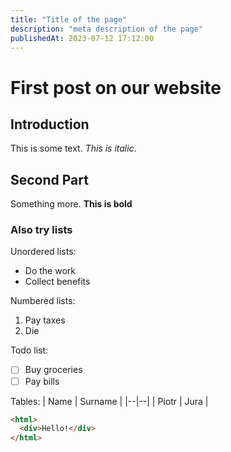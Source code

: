 ```yaml
---
title: "Title of the page"
description: "meta description of the page"
publishedAt: 2023-07-12 17:12:00
---
```


<!-- native parameters- front matter - useContentHead -->

# First post on our website

## Introduction

This is some text. _This is italic_.

## Second Part

Something more. **This is bold**

### Also try lists

Unordered lists:

- Do the work
- Collect benefits

Numbered lists:

1. Pay taxes
2. Die

Todo list:

- [ ] Buy groceries
- [ ] Pay bills

Tables:
| Name | Surname |
|--|--|
| Piotr | Jura |

```html
<html>
  <div>Hello!</div>
</html>
```
